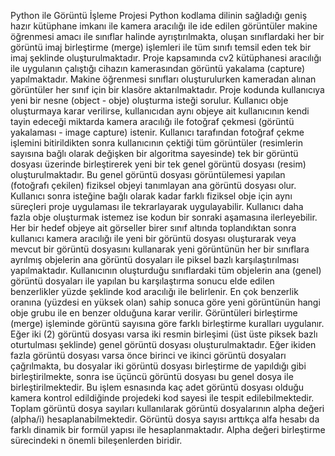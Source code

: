 Python ile Görüntü İşleme Projesi
Python kodlama dilinin sağladığı geniş hazır kütüphane imkanı ile kamera aracılığı ile ide edilen görüntüler makine öğrenmesi amacı ile sınıflar halinde ayrıştırılmakta, oluşan sınıflardaki her bir görüntü imaj birleştirme (merge) işlemleri ile tüm sınıfı temsil eden tek bir imaj şeklinde oluşturulmaktadır. 
Proje kapsamında cv2 kütüphanesi aracılığı ile uygulanın çalıştığı cihazın kamerasından görüntü yakalama (capture) yapılmaktadır. Makine öğrenmesi sınıfları oluşturulurken kameradan alınan görüntüler her sınıf için bir klasöre aktarılmaktadır. 
Proje kodunda kullanıcıya yeni bir nesne (object - obje) oluşturma isteği sorulur. Kullanıcı obje oluşturmaya karar verilirse, kullanıcıdan aynı objeye ait kullanıcının kendi tayin edeceği miktarda kamera aracılığı ile fotoğraf çekmesi (görüntü yakalaması - image capture) istenir. Kullanıcı tarafından fotoğraf çekme işlemini bitirildikten sonra kullanıcının çektiği tüm görüntüler (resimlerin sayısına bağlı olarak değişken bir algoritma sayesinde) tek bir görüntü dosyası üzerinde birleştirerek yeni bir tek genel görüntü dosyası (resim) oluşturulmaktadır. Bu genel görüntü dosyası görüntülemesi yapılan (fotoğrafı çekilen) fiziksel objeyi tanımlayan ana görüntü dosyası olur. Kullanıcı sonra isteğine bağlı olarak kadar farklı fiziksel obje için aynı süreçleri proje uygulaması ile tekrarlayarak uygulayabilir. Kullanıcı daha fazla obje oluşturmak istemez ise kodun bir sonraki aşamasına ilerleyebilir. 
Her bir hedef objeye ait görseller birer sınıf altında toplandıktan sonra kullanıcı kamera aracılığı ile yeni bir görüntü dosyası oluşturarak veya mevcut bir görüntü dosyasını kullanarak yeni görüntünün her bir sınıflara ayrılmış objelerin ana görüntü dosyaları ile piksel bazlı karşılaştırılması yapılmaktadır. Kullanıcının oluşturduğu sınıflardaki tüm objelerin ana (genel) görüntü dosyaları ile yapılan bu karşılaştırma sonucu elde edilen benzerlikler yüzde şeklinde kod aracılığı ile belirlenir. En çok benzerlik oranına (yüzdesi en yüksek olan) sahip sonuca göre yeni görüntünün hangi obje grubu ile en benzer olduğuna karar verilir.
Görüntüleri birleştirme (merge) işleminde görüntü sayısına göre farklı birleştirme kuralları uygulanır. Eğer iki (2) görüntü dosyası varsa iki resmin birleşimi (üst üste piksek bazlı oturtulması şeklinde) genel görüntü dosyası oluşturulmaktadır. Eğer ikiden fazla görüntü dosyası varsa önce birinci ve ikinci görüntü dosyaları çağrılmakta, bu dosyalar iki görüntü dosyası birleştirme de yapıldığı gibi birleştirilmekte, sonra ise üçüncü görüntü dosyası bu genel dosya ile birleştirilmektedir. Bu işlem esnasında kaç adet görüntü dosyası olduğu kamera kontrol edildiğinde projedeki kod sayesi ile tespit edilebilmektedir. Toplam görüntü dosya sayıları kullanılarak görüntü dosyalarının alpha değeri (alpha/i) hesaplanabilmektedir. Görüntü dosya sayısı arttıkça alfa hesabı da farklı dinamik bir formül yapısı ile hesaplanmaktadır. Alpha değeri birleştirme sürecindeki n önemli bileşenlerden biridir.
